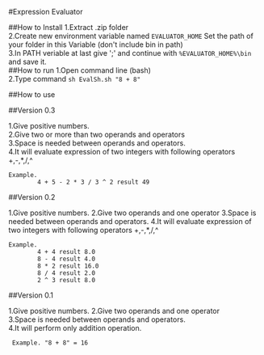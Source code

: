 #Expression Evaluator

##How to Install
1.Extract .zip folder  
2.Create new environment variable named `EVALUATOR_HOME` Set the path of your folder in this Variable (don't include bin in path)   
3.In PATH veriable at last give ';' and continue with `%EVALUATOR_HOME%\bin` and save it.   
##How to run
1.Open command line (bash)   
2.Type command `sh EvalSh.sh "8 + 8"`

##How to use

##Version 0.3

1.Give positive numbers.    
2.Give two or more than two operands and operators     
3.Space is needed between operands and operators.     
4.It will evaluate expression of two integers with following operators     
    +,-,*,/,^
    
    Example.  
            4 + 5 - 2 * 3 / 3 ^ 2 result 49

##Version 0.2

1.Give positive numbers.
2.Give two operands and one operator
3.Space is needed between operands and operators.
4.It will evaluate expression of two integers with following operators
    +,-,*,/,^
    
    Example.  
            4 + 4 result 8.0
    	    8 - 4 result 4.0
	        8 * 2 result 16.0
	        8 / 4 result 2.0
	        2 ^ 3 result 8.0

##Version 0.1

1.Give positive numbers. 
2.Give two operands and one operator   
3.Space is needed between operands and operators.  
4.It will perform only addition operation.  

     Example. "8 + 8" = 16  
